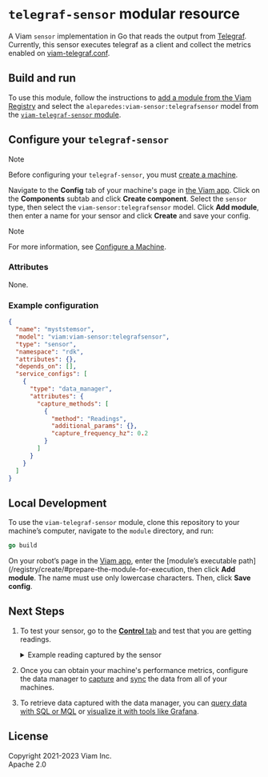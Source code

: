 # `telegraf-sensor` modular resource

A Viam `sensor` implementation in Go that reads the output from [Telegraf](https://github.com/influxdata/telegraf).
Currently, this sensor executes telegraf as a client and collect the metrics enabled on [viam-telegraf.conf](viam-telegraf.conf). 

## Build and run

To use this module, follow the instructions to [add a module from the Viam Registry](https://docs.viam.com/registry/configure/#add-a-modular-resource-from-the-viam-registry) and select the `aleparedes:viam-sensor:telegrafsensor` model from the [`viam-telegraf-sensor` module](https://app.viam.com/module/viam/viam-telegraf-sensor).

## Configure your `telegraf-sensor`

> [!NOTE]
> Before configuring your `telegraf-sensor`, you must [create a machine](https://docs.viam.com/manage/fleet/machines/#add-a-new-machine).

Navigate to the **Config** tab of your machine's page in [the Viam app](https://app.viam.com/).
Click on the **Components** subtab and click **Create component**.
Select the `sensor` type, then select the `viam-sensor:telegrafsensor` model.
Click **Add module**, then enter a name for your sensor and click **Create** and save your config.

> [!NOTE]
> For more information, see [Configure a Machine](https://docs.viam.com/manage/configuration/).

### Attributes

None.

### Example configuration

```json
{
  "name": "myststemsor",
  "model": "viam:viam-sensor:telegrafsensor",
  "type": "sensor",
  "namespace": "rdk",
  "attributes": {},
  "depends_on": [],
  "service_configs": [
    {
      "type": "data_manager",
      "attributes": {
        "capture_methods": [
          {
            "method": "Readings",
            "additional_params": {},
            "capture_frequency_hz": 0.2
          }
        ]
      }
    }
  ]
}
```

## Local Development

To use the `viam-telegraf-sensor` module, clone this repository to your
machine’s computer, navigate to the `module` directory, and run:

```go
go build
```

On your robot’s page in the [Viam app](https://app.viam.com/), enter
the [module’s executable
path](/registry/create/#prepare-the-module-for-execution, then click
**Add module**.
The name must use only lowercase characters.
Then, click **Save config**.

## Next Steps

1. To test your sensor, go to the [**Control** tab](https://docs.viam.com/manage/fleet/robots/#control) and test that you are getting readings.
   <div class="highlight highlight-source-json notranslate position-relative overflow-auto" dir="auto">
   <details> 
    <summary>Example reading captured by the sensor</summary>
    <pre><code lang="json">{
        "readings": {
            "disk": {
                "/boot/firmware": {
                    "fields": {
                    "used_percent": 12.108794558740177,
                    "free": 470011904,
                    "inodes_free": 0,
                    "inodes_total": 0,
                    "inodes_used": 0,
                    "inodes_used_percent": 0,
                    "total": 534765568,
                    "used": 64753664
                    },
                    "tags": {
                    "device": "mmcblk0p1",
                    "fstype": "vfat",
                    "host": "myhost",
                    "mode": "rw",
                    "path": "/boot/firmware"
                    },
                    "timestamp": 1707848856
                },
                "/": {
                    "timestamp": 1707848856,
                    "fields": {
                    "total": 125321166848,
                    "used": 2378993664,
                    "used_percent": 2.0001903732962742,
                    "free": 116559368192,
                    "inodes_free": 7439341,
                    "inodes_total": 7500896,
                    "inodes_used": 61555,
                    "inodes_used_percent": 0.8206352947701181
                    },
                    "tags": {
                    "mode": "rw",
                    "path": "/",
                    "device": "mmcblk0p2",
                    "fstype": "ext4",
                    "host": "myhost"
                    }
                }
            },
            "processes": {
                "myhost": {
                    "timestamp": 1707848856,
                    "fields": {
                    "running": 0,
                    "total_threads": 196,
                    "idle": 67,
                    "sleeping": 80,
                    "zombies": 0,
                    "paging": 0,
                    "total": 147,
                    "stopped": 0,
                    "unknown": 0,
                    "blocked": 0,
                    "dead": 0
                    },
                    "tags": {
                    "host": "myhost"
                    }
                }
            },
            "system": {
                "myhost": {
                    "fields": {
                    "n_unique_users": 0,
                    "n_users": 0,
                    "uptime": 10581,
                    "uptime_format": " 2:56",
                    "load1": 0.25,
                    "load15": 0.19,
                    "load5": 0.21,
                    "n_cpus": 4
                    },
                    "tags": {
                    "host": "myhost"
                    },
                    "timestamp": 1707848856
                }
            },
            "net": {
                "eth0": {
                    "fields": {
                    "err_out": 0,
                    "packets_recv": 224742,
                    "packets_sent": 71571,
                    "bytes_recv": 279368016,
                    "bytes_sent": 12627184,
                    "drop_in": 0,
                    "drop_out": 0,
                    "err_in": 0
                    },
                    "tags": {
                    "host": "myhost",
                    "interface": "eth0"
                    },
                    "timestamp": 1707848856
                },
                "wlan0": {
                    "timestamp": 1707848856,
                    "fields": {
                    "err_out": 0,
                    "packets_recv": 41873,
                    "packets_sent": 6761,
                    "bytes_recv": 28686421,
                    "bytes_sent": 1251119,
                    "drop_in": 31,
                    "drop_out": 0,
                    "err_in": 0
                    },
                    "tags": {
                    "host": "myhost",
                    "interface": "wlan0"
                    }
                }
            }
        }
    }</code></pre>
    </details> </div>

2. Once you can obtain your machine's performance metrics, configure the data manager to [capture](https://docs.viam.com/data/capture/) and [sync](https://docs.viam.com/data/cloud-sync/) the data from all of your machines.
3. To retrieve data captured with the data manager, you can [query data with SQL or MQL](https://docs.viam.com/data/query/) or [visualize it with tools like Grafana](https://docs.viam.com/data/visualize/).

## License
Copyright 2021-2023 Viam Inc. <br>
Apache 2.0
